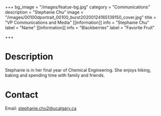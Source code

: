 +++
bg_image = "/images/featue-bg.jpg"
category = "Communications"
description = "Stephanie Chu"
image = "/images/00100dportrait_00100_burst20200124165139150_cover.jpg"
title = "VP Communications and Media"
[[information]]
info = "Stephanie Chu"
label = "Name"
[[information]]
info = "Blackberries"
label = "Favorite Fruit"

+++
# Description

Stephanie is in her final year of Chemical Engineering. She enjoys hiking, baking and spending time with family and friends.

# Contact

Email: stephanie.chu2@ucalgary.ca
